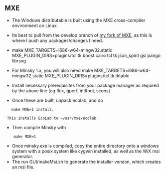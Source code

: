 ## MXE

- The Windows distributable is built using the MXE cross-compiler environment on Linux. 

- Its best to pull from the develop branch of [my fork of MXE](https://github.com/highperformancecoder/mxe), as this is where I push any packages/changes I need. 

- make MXE_TARGETS=i686-w64-mingw32.static MXE_PLUGIN_DIRS=plugins/tcl.tk boost cairo tcl tk json_spirit gsl pango librsvg

- For Minsky 1.x, you will also need 
   make MXE_TARGETS=i686-w64-mingw32.static MXE_PLUGIN_DIRS=plugins/tcl.tk tktable

- Install necessary prerequisites from your package manager as required by the above line (eg flex, gperf, intltool, scons).

- Once these are built, unpack ecolab, and do

~~~~
   make MXE=1 install.
~~~~
     This installs EcoLab to ~/usr/mxe/ecolab

- Then compile Minsky with

~~~~
    make MXE=1
~~~~
- Once minsky.exe is compiled, copy the entire directory onto a windows system with a posix system like cygwin installed, as well as the WiX msi generator. 
- The run GUI/makeMsi.sh to generate the installer version, which creates an msi file.
